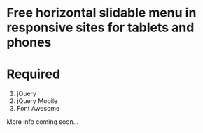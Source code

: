 # Free horizontal slidable menu in responsive sites for tablets and phones
# Required
1. jQuery
2. jQuery Mobile
3. Font Awesome

More info coming soon...
